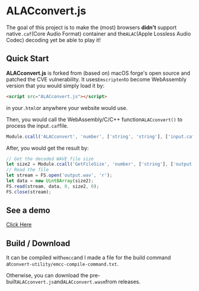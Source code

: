 # ALACconvert.js
The goal of this project is to make the (most) browsers **didn't** support native```.caf```(Core Audio Format) container and the```ALAC```(Apple Lossless Audio Codec) decoding yet be able to play it!
## Quick Start
**ALACconvert.js** is forked from (based on) macOS forge's open source and patched the CVE vulnerability. It uses```Emscripten```to become WebAssembly version that you would simply load it by:
```html
<script src="ALACconvert.js"></script>
```
in your```.html```or anywhere your website would use.

Then, you would call the WebAssembly/C/C++ function```ALACconvert()``` to process the input```.caf```file.
```javascript
Module.ccall('ALACconvert', 'number', ['string', 'string'], ['input.caf', 'output.wav']);
```
After, you would get the result by:
```javascript
// Get the decoded WAVE file size
let size2 = Module.ccall('GetFileSize', 'number', ['string'], ['output.wav']);
// Read the file
let stream = FS.open('output.wav', 'r');
let data = new Uint8Array(size2);
FS.read(stream, data, 0, size2, 0);
FS.close(stream);
```
## See a demo
[Click Here](https://bytwm2hc.github.io/ALACconvert.js/demo/)
## Build / Download
It can be compiled with```emcc```and I made a file for the build command at```convert-utility/emcc-compile-command.txt```.

Otherwise, you can download the pre-built```ALACconvert.js```and```ALACconvert.wasm```from releases.
